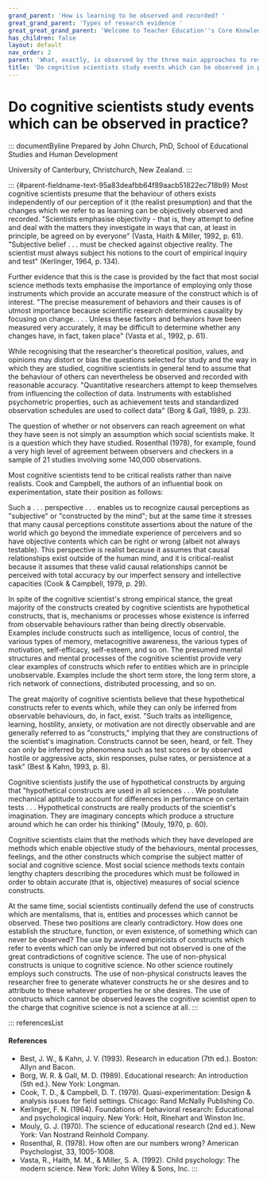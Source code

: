 ```yaml
---
grand_parent: 'How is learning to be observed and recorded? '
great_grand_parent: 'Types of research evidence '
great_great_grand_parent: 'Welcome to Teacher Education''s Core Knowledge and Skills.'
has_children: false
layout: default
nav_order: 2
parent: 'What, exactly, is observed by the three main approaches to research? '
title: 'Do cognitive scientists study events which can be observed in practice? '
---
```

# Do cognitive scientists study events which can be observed in practice? 


::: documentByline
Prepared by John Church, PhD, School of Educational Studies and Human
Development

University of Canterbury, Christchurch, New Zealand.
:::

::: {#parent-fieldname-text-95a83deafbb64f89aacb51822ec718b9}
Most cognitive scientists presume that the behaviour of others exists
independently of our perception of it (the realist presumption) and that
the changes which we refer to as learning can be objectively observed
and recorded. "Scientists emphasise objectivity - that is, they attempt
to define and deal with the matters they investigate in ways that can,
at least in principle, be agreed on by everyone" (Vasta, Haith & Miller,
1992, p. 61). "Subjective belief . . . must be checked against objective
reality. The scientist must always subject his notions to the court of
empirical inquiry and test" (Kerlinger, 1964, p. 134).

Further evidence that this is the case is provided by the fact that most
social science methods texts emphasise the importance of employing only
those instruments which provide an accurate measure of the construct
which is of interest. "The precise measurement of behaviors and their
causes is of utmost importance because scientific research determines
causality by focusing on change. . . . Unless these factors and
behaviors have been measured very accurately, it may be difficult to
determine whether any changes have, in fact, taken place" (Vasta et al.,
1992, p. 61).

While recognising that the researcher\'s theoretical position, values,
and opinions may distort or bias the questions selected for study and
the way in which they are studied, cognitive scientists in general tend
to assume that the behaviour of others can nevertheless be observed and
recorded with reasonable accuracy. "Quantitative researchers attempt to
keep themselves from influencing the collection of data. Instruments
with established psychometric properties, such as achievement tests and
standardized observation schedules are used to collect data" (Borg &
Gall, 1989, p. 23).

The question of whether or not observers can reach agreement on what
they have seen is not simply an assumption which social scientists make.
It is a question which they have studied. Rosenthal (1978), for example,
found a very high level of agreement between observers and checkers in a
sample of 21 studies involving some 140,000 observations.

Most cognitive scientists tend to be critical realists rather than naive
realists. Cook and Campbell, the authors of an influential book on
experimentation, state their position as follows:

Such a . . . perspective . . . enables us to recognize causal
perceptions as "subjective" or "constructed by the mind"; but at the
same time it stresses that many causal perceptions constitute assertions
about the nature of the world which go beyond the immediate experience
of perceivers and so have objective contents which can be right or wrong
(albeit not always testable). This perspective is realist because it
assumes that causal relationships exist outside of the human mind, and
it is critical-realist because it assumes that these valid causal
relationships cannot be perceived with total accuracy by our imperfect
sensory and intellective capacities (Cook & Campbell, 1979, p. 29).

In spite of the cognitive scientist's strong empirical stance, the great
majority of the constructs created by cognitive scientists are
hypothetical constructs, that is, mechanisms or processes whose
existence is inferred from observable behaviours rather than being
directly observable. Examples include constructs such as intelligence,
locus of control, the various types of memory, metacognitive awareness,
the various types of motivation, self-efficacy, self-esteem, and so on.
The presumed mental structures and mental processes of the cognitive
scientist provide very clear examples of constructs which refer to
entities which are in principle unobservable. Examples include the short
term store, the long term store, a rich network of connections,
distributed processing, and so on.

The great majority of cognitive scientists believe that these
hypothetical constructs refer to events which, while they can only be
inferred from observable behaviours, do, in fact, exist. "Such traits as
intelligence, learning, hostility, anxiety, or motivation are not
directly observable and are generally referred to as "constructs,"
implying that they are constructions of the scientist\'s imagination.
Constructs cannot be seen, heard, or felt. They can only be inferred by
phenomena such as test scores or by observed hostile or aggressive acts,
skin responses, pulse rates, or persistence at a task" (Best & Kahn,
1993, p. 8).

Cognitive scientists justify the use of hypothetical constructs by
arguing that "hypothetical constructs are used in all sciences . . . We
postulate mechanical aptitude to account for differences in performance
on certain tests . . . Hypothetical constructs are really products of
the scientist\'s imagination. They are imaginary concepts which produce
a structure around which he can order his thinking" (Mouly, 1970, p.
60).

Cognitive scientists claim that the methods which they have developed
are methods which enable objective study of the behaviours, mental
processes, feelings, and the other constructs which comprise the subject
matter of social and cognitive science. Most social science methods
texts contain lengthy chapters describing the procedures which must be
followed in order to obtain accurate (that is, objective) measures of
social science constructs.

At the same time, social scientists continually defend the use of
constructs which are mentalisms, that is, entities and processes which
cannot be observed. These two positions are clearly contradictory. How
does one establish the structure, function, or even existence, of
something which can never be observed? The use by avowed empiricists of
constructs which refer to events which can only be inferred but not
observed is one of the great contradictions of cognitive science. The
use of non-physical constructs is unique to cognitive science. No other
science routinely employs such constructs. The use of non-physical
constructs leaves the researcher free to generate whatever constructs he
or she desires and to attribute to these whatever properties he or she
desires. The use of constructs which cannot be observed leaves the
cognitive scientist open to the charge that cognitive science is not a
science at all.
:::

::: referencesList
#### References

-   Best, J. W., & Kahn, J. V. (1993). Research in education (7th ed.).
    Boston: Allyn and Bacon.
-   Borg, W. R. & Gall, M. D. (1989). Educational research: An
    introduction (5th ed.). New York: Longman.
-   Cook, T. D., & Campbell, D. T. (1979). Quasi-experimentation: Design
    & analysis issues for field settings. Chicago: Rand McNally
    Publishing Co.
-   Kerlinger, F. N. (1964). Foundations of behavioral research:
    Educational and psychological inquiry. New York: Holt, Rinehart and
    Winston Inc.
-   Mouly, G. J. (1970). The science of educational research (2nd ed.).
    New York: Van Nostrand Reinhold Company.
-   Rosenthal, R. (1978). How often are our numbers wrong? American
    Psychologist, 33, 1005-1008.
-   Vasta, R., Haith, M. M., & Miller, S. A. (1992). Child psychology:
    The modern science. New York: John Wiley & Sons, Inc.
:::
